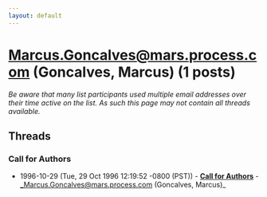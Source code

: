 ```yaml
---
layout: default
---
```


# Marcus.Goncalves@mars.process.com (Goncalves, Marcus) (1 posts)

_Be aware that many list participants used multiple email addresses over their time active on the list. As such this page may not contain all threads available._

## Threads

### **Call for Authors**
+ 1996-10-29 (Tue, 29 Oct 1996 12:19:52 -0800 (PST)) - [**Call for Authors**](/archive/1996/10/578b2eda2db07b74cd50319625e19612280373c7cb18911141a0c7d6b953776f) - _Marcus.Goncalves@mars.process.com (Goncalves, Marcus)_

